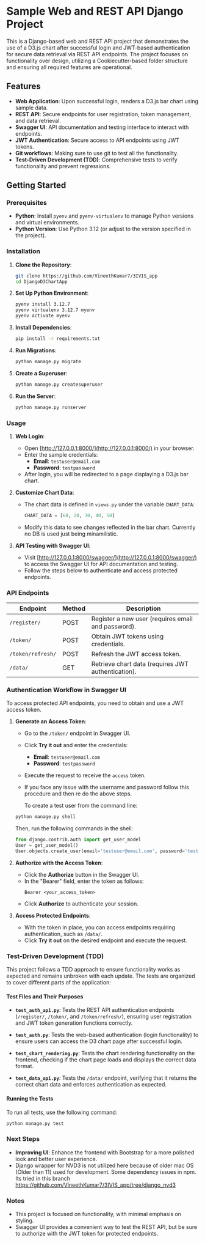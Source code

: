 # Sample Web and REST API Django Project

This is a Django-based web and REST API project that demonstrates the use of a D3.js chart after successful login and JWT-based authentication for secure data retrieval via REST API endpoints. The project focuses on functionality over design, utilizing a Cookiecutter-based folder structure and ensuring all required features are operational.

## Features

- **Web Application**: Upon successful login, renders a D3.js bar chart using sample data.
- **REST API**: Secure endpoints for user registration, token management, and data retrieval.
- **Swagger UI**: API documentation and testing interface to interact with endpoints.
- **JWT Authentication**: Secure access to API endpoints using JWT tokens.
- **Git workflows**: Making sure to use git to test all the functionality.
- **Test-Driven Development (TDD)**: Comprehensive tests to verify functionality and prevent regressions.

## Getting Started

### Prerequisites

- **Python**: Install `pyenv` and `pyenv-virtualenv` to manage Python versions and virtual environments.
- **Python Version**: Use Python 3.12 (or adjust to the version specified in the project).

### Installation

1. **Clone the Repository**:
   ```bash
   git clone https://github.com/VineethKumar7/3IVIS_app
   cd DjangoD3ChartApp
   ```

2. **Set Up Python Environment**:
   ```bash
   pyenv install 3.12.7
   pyenv virtualenv 3.12.7 myenv
   pyenv activate myenv
   ```

3. **Install Dependencies**:
   ```bash
   pip install -r requirements.txt
   ```

4. **Run Migrations**:
   ```bash
   python manage.py migrate
   ```

5. **Create a Superuser**:
   ```bash
   python manage.py createsuperuser
   ```

6. **Run the Server**:
   ```bash
   python manage.py runserver
   ```

### Usage

1. **Web Login**:
   - Open [http://127.0.0.1:8000/](http://127.0.0.1:8000/) in your browser.
   - Enter the sample credentials:
     - **Email**: `testuser@email.com`
     - **Password**: `testpassword`
   - After login, you will be redirected to a page displaying a D3.js bar chart.

2. **Customize Chart Data**:
   - The chart data is defined in `views.py` under the variable `CHART_DATA`:
     ```python
     CHART_DATA = [60, 20, 30, 40, 50]
     ```
   - Modify this data to see changes reflected in the bar chart. Currently no DB is used just being minamilistic. 

3. **API Testing with Swagger UI**:
   - Visit [http://127.0.0.1:8000/swagger/](http://127.0.0.1:8000/swagger/) to access the Swagger UI for API documentation and testing.
   - Follow the steps below to authenticate and access protected endpoints.

### API Endpoints

| Endpoint             | Method | Description                                         |
|----------------------|--------|-----------------------------------------------------|
| `/register/`         | POST   | Register a new user (requires email and password).  |
| `/token/`            | POST   | Obtain JWT tokens using credentials.                |
| `/token/refresh/`    | POST   | Refresh the JWT access token.                       |
| `/data/`             | GET    | Retrieve chart data (requires JWT authentication).  |

### Authentication Workflow in Swagger UI

To access protected API endpoints, you need to obtain and use a JWT access token.

1. **Generate an Access Token**:
   - Go to the `/token/` endpoint in Swagger UI.
   - Click **Try it out** and enter the credentials:
     - **Email**: `testuser@email.com`
     - **Password**: `testpassword`
   - Execute the request to receive the `access` token.
   - If you face any issue with the username and password follow this procedure and then re do the above steps.

      To create a test user from the command line:

   ```bash
   python manage.py shell
   ```

   Then, run the following commands in the shell:

   ```python
   from django.contrib.auth import get_user_model
   User = get_user_model()
   User.objects.create_user(email='testuser@email.com', password='testpassword')
   ```


2. **Authorize with the Access Token**:
   - Click the **Authorize** button in the Swagger UI.
   - In the "Bearer" field, enter the token as follows:
     ```
     Bearer <your_access_token>
     ```
   - Click **Authorize** to authenticate your session.

3. **Access Protected Endpoints**:
   - With the token in place, you can access endpoints requiring authentication, such as `/data/`.
   - Click **Try it out** on the desired endpoint and execute the request.

### Test-Driven Development (TDD)

This project follows a TDD approach to ensure functionality works as expected and remains unbroken with each update. The tests are organized to cover different parts of the application:

#### Test Files and Their Purposes

- **`test_auth_api.py`**: Tests the REST API authentication endpoints (`/register/`, `/token/`, and `/token/refresh/`), ensuring user registration and JWT token generation functions correctly.
  
- **`test_auth.py`**: Tests the web-based authentication (login functionality) to ensure users can access the D3 chart page after successful login.

- **`test_chart_rendering.py`**: Tests the chart rendering functionality on the frontend, checking if the chart page loads and displays the correct data format.

- **`test_data_api.py`**: Tests the `/data/` endpoint, verifying that it returns the correct chart data and enforces authentication as expected.

#### Running the Tests

To run all tests, use the following command:

```bash
python manage.py test
```

### Next Steps

- **Improving UI**: Enhance the frontend with Bootstrap for a more polished look and better user experience.
- Django wrapper for NVD3 is not utilized here because of older mac OS (Older than 11) used for development. Some dependency issues in npm. Its tried in this branch https://github.com/VineethKumar7/3IVIS_app/tree/django_nvd3

### Notes

- This project is focused on functionality, with minimal emphasis on styling.
- Swagger UI provides a convenient way to test the REST API, but be sure to authorize with the JWT token for protected endpoints.
